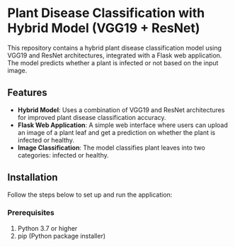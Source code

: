 # Plant Disease Classification with Hybrid Model (VGG19 + ResNet)

This repository contains a hybrid plant disease classification model using VGG19 and ResNet architectures, integrated with a Flask web application. The model predicts whether a plant is infected or not based on the input image.

## Features

- **Hybrid Model**: Uses a combination of VGG19 and ResNet architectures for improved plant disease classification accuracy.
- **Flask Web Application**: A simple web interface where users can upload an image of a plant leaf and get a prediction on whether the plant is infected or healthy.
- **Image Classification**: The model classifies plant leaves into two categories: infected or healthy.

## Installation

Follow the steps below to set up and run the application:

### Prerequisites

1. Python 3.7 or higher
2. pip (Python package installer)
